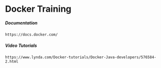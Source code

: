 # Docker Training

##### Documentation

```
https://docs.docker.com/
```

##### Video Tutorials

```
https://www.lynda.com/Docker-tutorials/Docker-Java-developers/576584-2.html
```




